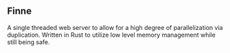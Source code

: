 ## Finne

A single threaded web server to allow for a high degree of parallelization via duplication.
Written in Rust to utilize low level memory management while still being safe.